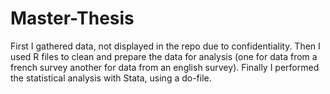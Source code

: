 # Master-Thesis

First I gathered data, not displayed in the repo due to confidentiality. 
Then I used R files to clean and prepare the data for analysis (one for data from a french survey 
another for data from an english survey). 
Finally I performed the statistical analysis with Stata, using a do-file. 
